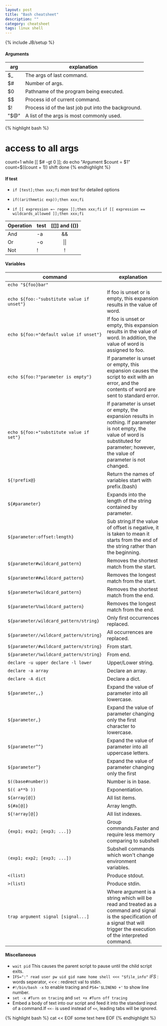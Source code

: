 ```yaml
---
layout: post
title: "Bash cheatsheet"
description: ""
category: cheatsheet
tags: linux shell
---
```

{% include JB/setup %}

#### Arguments ####

| arg  | explanation                                                         |
| -----| ------------------------------------------------------------------- |
| $\_  | The args of last command.                                           |
| $#   | Number of args.                                                     |
| $0   | Pathname of the program being executed.                             |
| $$   | Process id of current command.                                      |
| $!   | Process id of the last job put into the background.                 |
| "$@" | A list of the args is most commonly used.                           |

{% highlight bash %}
# access to all args
count=1
while [[ $# -gt 0 ]]; do
    echo "Argument $count = $1"
    count=$((count + 1))
    shift
done
{% endhighlight %}

#### If test ####

* `if [test];then xxx;fi`
 _*man test*_ for detailed options

* `if((arithmetic exp));then xxx;fi`

* `if [[ expression =~ regex ]];then xxx;fi` `if [[ expression == wildcards_allowed ]];then xxx;fi`

| Operation | test | \[\[\]\] and (()) |
| --------- | ---- |:-----------------:|
| And       | -a   | &amp;&amp;        |
| Or        | -o   | &#124;&#124;      |
| Not       | !    | !                 |

####  Variables ####
| command                                    | explanation                                                                                                                                                                                  |
| ------------------------------------------ | -------------------------------------------------------------------------------------------------------------------------------------------------------------------------------------------- |
| `echo "${foo}bar"`                         |                                                                                                                                                                                              |
| `echo ${foo:-"substitute value if unset"}` | If foo is unset or is empty, this expansion results in the value of word.                                                                                                                    |
| `echo ${foo:="default value if unset"}`    | If foo is unset or empty, this expansion results in the value of word. In addition, the value of word is assigned to foo.                                                                    |
| `echo ${foo:?"parameter is empty"}`        | If parameter is unset or empty, this expansion causes the script to exit with an error, and the contents of word are sent to standard error.                                                 |
| `echo ${foo:+"substitute value if set"}`   | If parameter is unset or empty, the expansion results in nothing. If parameter is not empty, the value of word is substituted for parameter; however, the value of parameter is not changed. |
| `${!prefix@}`                              | Return the names of variables start with prefix.(bash)                                                                                                                                       |
| `${#parameter}`                            | Expands into the length of the string contained by parameter.                                                                                                                                |
| `${parameter:offset:length}`               | Sub string.If the value of offset is negative, it is taken to mean it starts from the end of the string rather than the beginning.                                                           |
| `${parameter#wildcard_pattern}`            | Removes the shortest match from the start.                                                                                                                                                   |
| `${parameter##wildcard_pattern}`           | Removes the longest match from the start.                                                                                                                                                    |
| `${parameter%wildcard_pattern}`            | Removes the shortest match from the end.                                                                                                                                                     |
| `${parameter%%wildcard_pattern}`           | Removes the longest match from the end.                                                                                                                                                      |
| `${parameter/wildcard_pattern/string}`     | Only first occurrences replaced.                                                                                                                                                             |
| `${parameter//wildcard_pattern/string}`    | All occurrences are replaced.                                                                                                                                                                |
| `${parameter/#wildcard_pattern/string}`    | From start.                                                                                                                                                                                  |
| `${parameter/%wildcard_pattern/string}`    | From end.                                                                                                                                                                                    |
| `declare -u upper declare -l lower`        | Upper/Lower string.                                                                                                                                                                          |
| `declare -a array`                         | Declare an array.                                                                                                                                                                            |
| `declare -A dict`                          | Declare a dict.                                                                                                                                                                              |
| `${parameter,,}`                           | Expand the value of parameter into all lowercase.                                                                                                                                            |
| `${parameter,}`                            | Expand the value of parameter changing only the first character to lowercase.                                                                                                                |
| `${parameter^^}`                           | Expand the value of parameter into all uppercase letters.                                                                                                                                    |
| `${parameter^}`                            | Expand the value of parameter changing only the first                                                                                                                                        |
| `$((base#number))`                         | Number is in base.                                                                                                                                                                           |
| `$(( a**b ))`                              | Exponentiation.                                                                                                                                                                              |
| `${array[@]}`                              | All list items.                                                                                                                                                                              |
| `${#a[@]}`                                 | Array length.                                                                                                                                                                                |
| `${!array[@]}`                             | All list indexes.                                                                                                                                                                            |
| `{exp1; exp2; [exp3; ...]}`                | Group commands.Faster and require less memory comparing to subshell                                                                                                                          |
| `(exp1; exp2; [exp3; ...])`                | Subshell commands which won't change environment variables.                                                                                                                                  |
| `<(list)`                                  | Produce stdout.                                                                                                                                                                              |
| `>(list)`                                  | Produce stdin.                                                                                                                                                                               |
| `trap argument signal [signal...]`         | Where argument is a string which will be read and treated as a command and signal is the specification of a signal that will trigger the execution of the interpreted command.               |

#### Miscellaneous ####

* `wait pid` This causes the parent script to pause until the child script exits.
* `IFS=":" read user pw uid gid name home shell <<< "$file_info"` *IFS* : words seperator, *<<<* : redirect val to stdin.
* `#!/bin/bash -x` to enable tracing and `PS4='$LINENO +'` to show line number.
* `set -x #Turn on tracing` and `set +x #Turn off tracing`
*  Embed a body of text into our script and feed it into the standard input of a command.If `<<-` is used instead of `<<`, leading tabs will be ignored.

{% highlight bash %}
cat << EOF
    some text here
EOF
{% endhighlight %}
